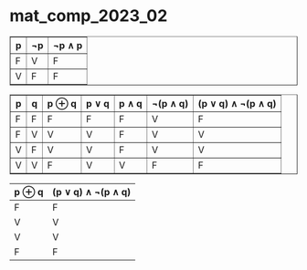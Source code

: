 # mat_comp_2023_02

<table border="1">
  <tr>
    <th>p</th>
    <th>¬p</th>
    <th>¬p ∧ p</th>
  </tr>
  <tr>
    <td>F</td>
    <td>V</td>
    <td>F</td>
  </tr>
  <tr>
    <td>V</td>
    <td>F</td>
    <td>F</td>
  </tr>
</table>


<table border="1">
  <tr>
    <th>p</th>
    <th>q</th>
    <th>p ⊕ q</th>
    <th>p ∨ q</th>
    <th>p ∧ q</th>
    <th>¬(p ∧ q)</th>
    <th>(p ∨ q) ∧ ¬(p ∧ q)</th>
  </tr>
  <tr>
    <td>F</td>
    <td>F</td>
    <td>F</td>
    <td>F</td>
    <td>F</td>
    <td>V</td>
    <td>F</td>
  </tr>
  <tr>
    <td>F</td>
    <td>V</td>
    <td>V</td>
    <td>V</td>
    <td>F</td>
    <td>V</td>
    <td>V</td>
  </tr>
  <tr>
    <td>V</td>
    <td>F</td>
    <td>V</td>
    <td>V</td>
    <td>F</td>
    <td>V</td>
    <td>V</td>
  </tr>
  <tr>
    <td>V</td>
    <td>V</td>
    <td>F</td>
    <td>V</td>
    <td>V</td>
    <td>F</td>
    <td>F</td>
  </tr>
</table>

|  p ⊕ q  |  (p ∨ q) ∧ ¬(p ∧ q)  |
| ------- | -------------------- |
|   F     |          F           |
|   V     |          V           |
|   V     |          V           |
|   F     |          F           |


